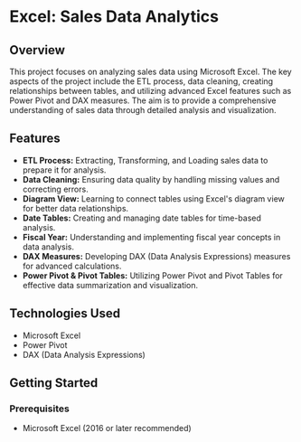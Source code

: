 # Excel: Sales Data Analytics

## Overview
This project focuses on analyzing sales data using Microsoft Excel. The key aspects of the project include the ETL process, data cleaning, creating relationships between tables, and utilizing advanced Excel features such as Power Pivot and DAX measures. The aim is to provide a comprehensive understanding of sales data through detailed analysis and visualization.

## Features
- **ETL Process:** Extracting, Transforming, and Loading sales data to prepare it for analysis.
- **Data Cleaning:** Ensuring data quality by handling missing values and correcting errors.
- **Diagram View:** Learning to connect tables using Excel's diagram view for better data relationships.
- **Date Tables:** Creating and managing date tables for time-based analysis.
- **Fiscal Year:** Understanding and implementing fiscal year concepts in data analysis.
- **DAX Measures:** Developing DAX (Data Analysis Expressions) measures for advanced calculations.
- **Power Pivot & Pivot Tables:** Utilizing Power Pivot and Pivot Tables for effective data summarization and visualization.

## Technologies Used
- Microsoft Excel
- Power Pivot
- DAX (Data Analysis Expressions)

## Getting Started

### Prerequisites
- Microsoft Excel (2016 or later recommended)



